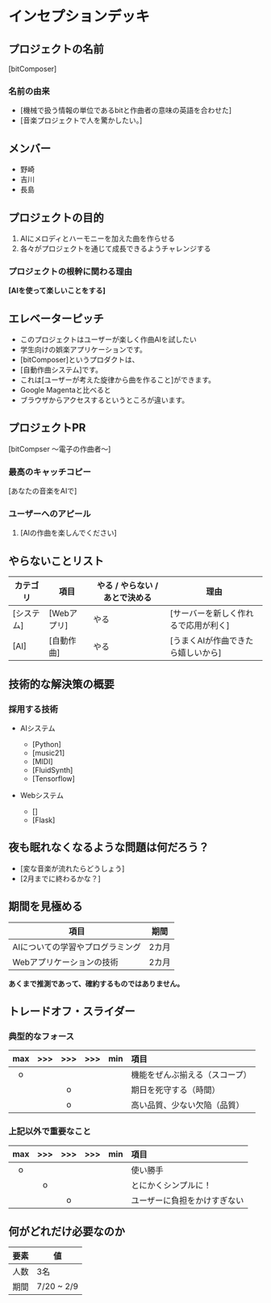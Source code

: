 # インセプションデッキ

## プロジェクトの名前

[bitComposer]

### 名前の由来

- [機械で扱う情報の単位であるbitと作曲者の意味の英語を合わせた]
- [音楽プロジェクトで人を驚かしたい。]

<div style="page-break-before:always">
</div>

## メンバー
- 野崎 
- 吉川  
- 長島  

## プロジェクトの目的

1. AIにメロディとハーモニーを加えた曲を作らせる
1. 各々がプロジェクトを通じて成長できるようチャレンジする


### プロジェクトの根幹に関わる理由

**[AIを使って楽しいことをする]**

<div style="page-break-before:always">
</div>

## エレベーターピッチ

- このプロジェクトはユーザーが楽しく作曲AIを試したい
- 学生向けの娯楽アプリケーションです。
- [bitComposer]というプロダクトは、
- [自動作曲システム]です。
- これは[ユーザーが考えた旋律から曲を作ること]ができます。
- Google Magentaと比べると
- ブラウザからアクセスするというところが違います。

<div style="page-break-before:always">
</div>

## プロジェクトPR

[bitCompser ～電子の作曲者～]

### 最高のキャッチコピー

[あなたの音楽をAIで]

### ユーザーへのアピール

1. [AIの作曲を楽しんでください]

<div style="page-break-before:always">
</div>

## やらないことリスト

カテゴリ   | 項目       | やる / やらない / あとで決める | 理由
------ | -------- | ------------------ | --------------
[システム] | [Webアプリ]   | やる                 |[サーバーを新しく作れるで応用が利く]
[AI] | [自動作曲] | やる               | [うまくAIが作曲できたら嬉しいから]

<div style="page-break-before:always">
</div>

<div style="page-break-before:always">
</div>

## 技術的な解決策の概要

### 採用する技術

- AIシステム
  - [Python]
  - [music21]
  - [MIDI]
  - [FluidSynth]
  - [Tensorflow]

- Webシステム
  - []
  - [Flask]

<div style="page-break-before:always">
</div>

## 夜も眠れなくなるような問題は何だろう？

- [変な音楽が流れたらどうしょう]
- [2月までに終わるかな？]

<div style="page-break-before:always">
</div>

## 期間を見極める
| 項目 | 期間 |
| ---- | ---- |
AIについての学習やプログラミング | 2カ月
Webアプリケーションの技術 | 2カ月

**あくまで推測であって、確約するものではありません。**

<div style="page-break-before:always">
</div>

## トレードオフ・スライダー 

### 典型的なフォース

|  max  |  >>>  |  >>>  |  >>>  |  min  | 項目                       |
| :---: | :---: | :---: | :---: | :---: | :------------------------ |
|   o   |       |       |       |       |  機能をぜんぶ揃える（スコープ）|
|       |       |   o   |       |       |  期日を死守する（時間）       |
|       |       |   o   |       |       |  高い品質、少ない欠陥（品質）  |

### 上記以外で重要なこと

|  max  |  >>>  |  >>>  |  >>>  |  min  | 項目                       |
| :---: | :---: | :---: | :---: | :---: | :------------------------ |
|   o   |       |       |       |       |  使い勝手                   |
|       |   o   |       |       |       |  とにかくシンプルに！         |
|       |       |   o   |       |       |  ユーザーに負担をかけすぎない |

<div style="page-break-before:always">
</div>

## 何がどれだけ必要なのか

要素 | 値
--- | -----
人数 | 3名
期間 | 7/20 ~ 2/9
